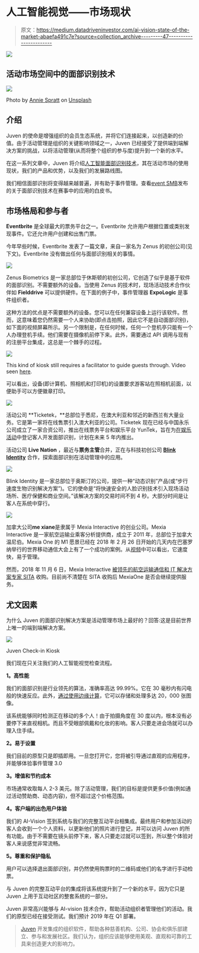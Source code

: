# 人工智能视觉——市场现状

> 原文：<https://medium.datadriveninvestor.com/ai-vision-state-of-the-market-abaefa491c7e?source=collection_archive---------47----------------------->

[![](img/ebc53d2571fee15f5f908e2ba3675369.png)](http://www.track.datadriveninvestor.com/DDIBeta11-21)

## 活动市场空间中的面部识别技术

![](img/187b8eefd08afee8d366d31314c5979d.png)

Photo by [Annie Spratt](https://unsplash.com/@anniespratt?utm_source=medium&utm_medium=referral) on [Unsplash](https://unsplash.com?utm_source=medium&utm_medium=referral)

## 介绍

Juven 的使命是增强组织的会员生态系统，并将它们连接起来，以创造新的价值。由于活动管理是组织的关键影响领域之一，Juven 已经接受了提供端到端解决方案的挑战，以将活动管理(从而将整个组织的参与度)提升到一个新的水平。

在这一系列文章中，Juven 将介绍[人工智能面部识别技术](https://medium.com/@juven/event-management-3-0-ai-vision-e6b44f4487d)，其在活动市场的使用现状，我们的产品和优势，以及我们的发展路线图。

我们相信面部识别将变得越来越普遍，并有助于事件管理。查看[event SMB](https://www.eventmanagerblog.com/facial-recognition-guide-2018)发布的关于面部识别技术在赛事中的应用的白皮书。

## 市场格局和参与者

**Eventbrite** 是全球最大的票务平台之一。Eventbrite 允许用户根据位置或类别发现事件。它还允许用户创建和出售门票。

今年早些时候，Eventbrite 发表了一篇文章，来自一家名为 Zenus 的初创公司(见下文)。Eventbrite 没有做出任何与面部识别相关的事情。

![](img/ed7876bd5c5a71c4419bab641d4be682.png)

Zenus Biometrics 是一家总部位于休斯顿的初创公司，它创造了似乎是基于软件的面部识别。不需要额外的设备。当使用 Zenus 的技术时，现场活动技术合作伙伴如 **Fielddrive** 可以提供硬件。在下面的例子中，事件管理器 **ExpoLogic** 是事件组织者。

这种方法的优点是不需要额外的设备。您可以在任何兼容设备上运行该软件。然而，这意味着您仍然需要一个人来协助(即点击拍照，因此它不是自动面部识别)，如下面的视频屏幕所示。另一个限制是，在任何时候，任何一个登机亭只能有一个人办理登机手续。他们需要在摄像机前停下来。此外，需要通过 API 调用与现有的注册平台集成，这总是一个棘手的过程。

![](img/a9dbdc89ed63b4289a9df4804fa8134f.png)

This kind of kiosk still requires a facilitator to guide guests through. Video seen [here](https://www.facebook.com/zenusinc/videos/1350763408358617/).

可以看出，设备(即计算机、照相机和打印机)的设置要求游客站在照相机前面，以便助手可以方便徽章打印。

![](img/6aa64f0b5240ee343cc1fe0e5480813b.png)

活动公司 **Ticketek，**总部位于悉尼，在澳大利亚和邻近的新西兰有大量业务。它是第一家将在线售票引入澳大利亚的公司。Ticketek 现在已经与中国永乐公司成立了一家合资公司，推出在线票务平台和娱乐平台 YunTek，旨在为[在娱乐活动](https://www.afr.com/technology/ticketek-cto-says-chinesestyle-facial-recognition-tech-will-soon-be-used-at-aussie-events-20180521-h10bkf)中登记客人开发面部识别，计划在未来 5 年内推出。

活动公司 **Live Nation** ，最近与**票务主管**合并，正在与科技初创公司 [**Blink Identity**](https://www.blinkidentity.com/news/2018/5/22/blink-identity-announces-partnership-with-live-nationticketmaster) 合作，探索面部识别在活动管理中的应用。

![](img/52451213f8a4feadc1b5ba0b83e4dc9a.png)

Blink Identity 是一家总部位于奥斯汀的公司，提供一种“动态识别”产品(或“步行速度生物识别解决方案”)。它的使命是“将快速安全的人脸识别技术引入现场活动场所、医疗保健和商业空间。”该解决方案的交易时间不到 4 秒。大部分时间是让客人在系统中穿行。

![](img/96341bf2786c24c366a33602e520c2ea.png)

加拿大公司**me xiane**是隶属于 Mexia Interactive 的创业公司。Mexia Interactive 是一家航空运输业乘客分析提供商，成立于 2011 年，总部位于加拿大温尼伯。Mexia One 的 M1 愿景已经在 2018 年 2 月 26 日开始的几天内在巴塞罗纳举行的世界移动通信大会上有了一个成功的案例。从[视频](https://pmd.cdn.turner.com/money/big/technology/2018/02/28/facial-recognition-mexia-one.cnnmoney_1955960_1024x576.mp4)中可以看出，它速度快，易于管理。

然而，2018 年 11 月 6 日，Mexia Interactive [被领先的航空运输通信和 IT 解决方案专家 SITA](https://www.sita.aero/pressroom/news-releases/sita-acquires-mexia-interactive-to-boost-airport-offering) 收购。目前尚不清楚在 SITA 收购后 MexiaOne 是否会继续提供服务。

## 尤文因素

为什么 Juven 的面部识别解决方案是活动管理市场上最好的？回答:这是目前世界上唯一的端到端解决方案。

![](img/b03e1336fed6b08bb5f77ac8f42e3322.png)

Juven Check-in Kiosk

我们现在只关注我们的人工智能视觉检查流程。

**1。高性能**

我们的面部识别是行业领先的算法，准确率高达 99.99%。它在 30 毫秒内有闪电般的快速反应。此外，[通过使用边缘计算](https://medium.com/@juven/event-management-3-0-ai-vision-e6b44f4487d)，它可以存储和处理多达 20，000 张图像。

该系统能够同时检测正在移动的多个人！由于拍摄角度在 30 度以内，根本没有必要停下来直视相机。而且不受眼部佩戴和化妆的影响。客人只要走进会场就可以办理入住手续。

**2。易于设置**

我们目前的原型只是即插即用。一旦您打开它，您将被引导通过直观的应用程序，并能够体验事件管理 3.0

**3。增值和节约成本**

市场通常收取每人 2-3 美元。除了活动管理，我们的目标是提供更多价值(例如通过活动赞助商、动态内容)，但不超过这个价格范围。

**4。客户端的出色用户体验**

我们的 AI-Vision 签到系统与我们的完整互动平台相集成。最终用户和参加活动的客人会收到一个个人资料，以更新他们的照片进行登记，并可以访问 Juven 的所有功能。由于不需要在镜头前停下来，客人只要走过就可以签到，所以整个体验对客人来说感觉非常流畅。

**5。尊重和保护隐私**

用户可以选择退出面部识别，并仍然使用购票时的二维码或他们的名字进行手动检票。

与 Juven 的完整互动平台的集成将该系统提升到了一个新的水平，因为它只是 Juven 上用于互动社区的整套系统的一部分。

Juven 非常高兴能够与 AI-vision 技术合作，帮助活动组织者管理他们的活动。我们的原型已经在接受测试。我们预计 2019 年在 Q1 部署。

> [Juven](https://juven.co/) 开发集成的组织软件，帮助各种慈善机构、公司、协会和俱乐部建立、参与和发展社区。我们认为，组织应该能够使用美观、直观和可靠的工具来创造更大的影响力。